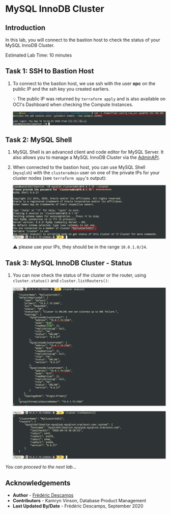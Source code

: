 # MySQL InnoDB Cluster

## Introduction

In this lab, you will connect to the bastion host to check the status of your MySQL InnoDB Cluster.

Estimated Lab Time: 10 minutes

## Task 1: SSH to Bastion Host

1. To connect to the bastion host, we use ssh with the user **opc** on the public IP and the ssh key you created earliers.

    💡 The public IP was returned by `terraform apply` and is also available on OCI's Dashboard when checking the Compute Instances.

    ![](.././images/terminal/term04.png)

## Task 2: MySQL Shell

1. MySQL Shell is an advanced client and code editor for MySQL Server. It also allows you to manage a MySQL InnoDB Cluster via the [AdminAPI](https://dev.mysql.com/doc/dev/mysqlsh-api-python/8.0/group___admin_a_p_i.html).

2. When connected to the bastion host, you can use MySQL Shell (`mysqlsh`) with the `clusteradmin` user on one of the private IPs for your cluster nodes (see `terraform appy`'s output):

    ![](.././images/terminal/term05.png)

    ⚠️ please use your IPs, they should be in the range `10.0.1.0/24`.

## Task 3: MySQL InnoDB Cluster - Status

1. You can now check the status of the cluster or the router, using `cluster.status()` and `cluster.listRouters()`:

    ![](.././images/terminal/term06.png)

    ![](.././images/terminal/term07.png)

*You can proceed to the next lab…*

## Acknowledgements

- **Author** - [Frédéric Descamps](https://lefred.be)
- **Contributors** - Kamryn Vinson, Database Product Management
- **Last Updated By/Date** - Frédéric Descamps, September 2020

